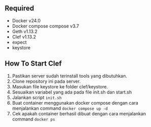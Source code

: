 ## Required
- Docker v24.0
- Docker compose compose v3.7
- Geth v1.13.2
- Clef v1.13.2
- expect
- keystore

## How To Start Clef

1. Pastikan server sudah terinstall tools yang dibutuhkan.
2. Clone repository ini pada server.
3. Masukan file keystore ke folder clef/keystore.
4. Sesuaikan variabel yang ada pada file init.sh dan start.sh
5. Jalankan script `init.sh`
6. Buat container menggunakan docker compose dengan cara menjalankan command `docker compose up -d`
7. Cek apakah container berhasil dibuat dengan cara menjalankan command `docker ps`